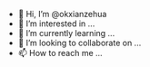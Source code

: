 - 👋 Hi, I’m @okxianzehua
- 👀 I’m interested in ...
- 🌱 I’m currently learning ...
- 💞️ I’m looking to collaborate on ...
- 📫 How to reach me ...

<!---
okxianzehua/okxianzehua is a ✨ special ✨ repository because its `README.md` (this file) appears on your GitHub profile.
You can click the Preview link to take a look at your changes.
--->
